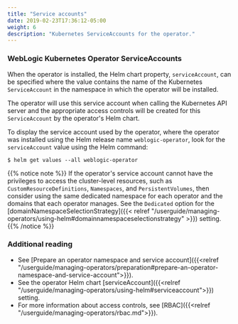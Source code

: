 ```yaml
---
title: "Service accounts"
date: 2019-02-23T17:36:12-05:00
weight: 6
description: "Kubernetes ServiceAccounts for the operator."
---
```



### WebLogic Kubernetes Operator ServiceAccounts

When the operator is installed, the Helm chart property, `serviceAccount`, can
be specified where the value contains the name of the Kubernetes `ServiceAccount`
in the namespace in which the operator will be installed.

The operator will use this service account when calling the Kubernetes API server
and the appropriate access controls will be created for this `ServiceAccount` by
the operator's Helm chart.

To display the service account used by the operator,
where the operator was installed using the Helm release name `weblogic-operator`,
look for the `serviceAccount` value using the Helm command:

```shell
$ helm get values --all weblogic-operator
```

{{% notice note %}}
If the operator's service account cannot have the privileges to access the cluster-level resources,
such as `CustomResourceDefinitions`, `Namespaces`, and `PersistentVolumes`,
then consider using the same dedicated namespace for each operator
and the domains that each operator manages.
See the `Dedicated` option for the
[domainNamespaceSelectionStrategy]({{< relref "/userguide/managing-operators/using-helm#domainnamespaceselectionstrategy" >}})
setting.
{{% /notice %}}

### Additional reading

* See [Prepare an operator namespace and service account]({{<relref "/userguide/managing-operators/preparation#prepare-an-operator-namespace-and-service-account">}}).
* See the operator Helm chart [serviceAccount]({{<relref "/userguide/managing-operators/using-helm#serviceaccount">}})
  setting.
* For more information about access controls, see [RBAC]({{<relref "/userguide/managing-operators/rbac.md">}}).
